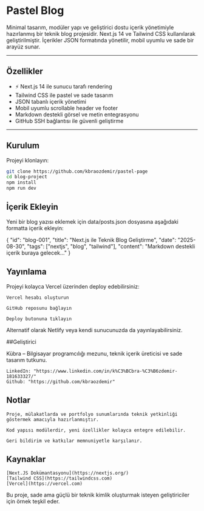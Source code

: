 # Pastel Blog

Minimal tasarım, modüler yapı ve geliştirici dostu içerik yönetimiyle hazırlanmış bir teknik blog projesidir. Next.js 14 ve Tailwind CSS kullanılarak geliştirilmiştir. İçerikler JSON formatında yönetilir, mobil uyumlu ve sade bir arayüz sunar.

---

## Özellikler

- ⚡ Next.js 14 ile sunucu tarafı rendering
-  Tailwind CSS ile pastel ve sade tasarım
-  JSON tabanlı içerik yönetimi
-  Mobil uyumlu scrollable header ve footer
-  Markdown destekli görsel ve metin entegrasyonu
-  GitHub SSH bağlantısı ile güvenli geliştirme

---

## Kurulum

Projeyi klonlayın:

```bash
git clone https://github.com/kbraozdemir/pastel-page
cd blog-project
npm install
npm run dev
```

## İçerik Ekleyin

Yeni bir blog yazısı eklemek için data/posts.json dosyasına aşağıdaki formatta içerik ekleyin:

{
  "id": "blog-001",
  "title": "Next.js ile Teknik Blog Geliştirme",
  "date": "2025-08-30",
  "tags": ["nextjs", "blog", "tailwind"],
  "content": "Markdown destekli içerik buraya gelecek..."
}


## Yayınlama

Projeyi kolayca Vercel üzerinden deploy edebilirsiniz:

    Vercel hesabı oluşturun

    GitHub reposunu bağlayın

    Deploy butonuna tıklayın

Alternatif olarak Netlify veya kendi sunucunuzda da yayınlayabilirsiniz.

##Geliştirici

Kübra – Bilgisayar programcılığı mezunu, teknik içerik üreticisi ve sade tasarım tutkunu. 

    LinkedIn: "https://www.linkedin.com/in/k%C3%BCbra-%C3%B6zdemir-181633327/"
    Github: "https://github.com/kbraozdemir"

## Notlar

    Proje, mülakatlarda ve portfolyo sunumlarında teknik yetkinliği göstermek amacıyla hazırlanmıştır.

    Kod yapısı modülerdir, yeni özellikler kolayca entegre edilebilir.

    Geri bildirim ve katkılar memnuniyetle karşılanır. 

## Kaynaklar

    [Next.JS Dokümantasyonu](https://nextjs.org/)
    [Tailwind CSS](https://tailwindcss.com)
    [Vercel](https://vercel.com)

Bu proje, sade ama güçlü bir teknik kimlik oluşturmak isteyen geliştiriciler için örnek teşkil eder.
